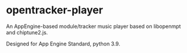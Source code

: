 opentracker-player
=============================

An AppEngine-based module/tracker music player based on libopenmpt and chiptune2.js.

Designed for App Engine Standard, python 3.9.